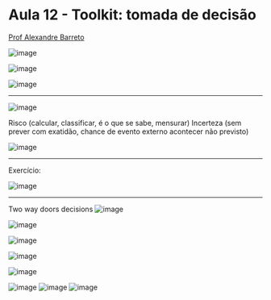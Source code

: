 # Aula 12 - Toolkit: tomada de decisão

[Prof Alexandre Barreto](https://www.linkedin.com/in/barretoalexandre)

![image](https://github.com/gvms23/pos-graduacao-bi-analytics/assets/24459642/c0181b75-793b-46d0-a113-951d5facb3db)

![image](https://github.com/gvms23/pos-graduacao-bi-analytics/assets/24459642/43113afc-a117-401a-8b49-084252e26f04)

![image](https://github.com/gvms23/pos-graduacao-bi-analytics/assets/24459642/ebd5b47d-65db-4198-8e9b-ac20cae5bd1f)

______________

![image](https://github.com/gvms23/pos-graduacao-bi-analytics/assets/24459642/69a995be-fa60-45d8-a30a-6d5bf40009ae)

Risco (calcular, classificar, é o que se sabe, mensurar)
Incerteza (sem prever com exatidão, chance de evento externo acontecer não previsto)

![image](https://github.com/gvms23/pos-graduacao-bi-analytics/assets/24459642/2d7bd434-8164-4b30-8fdf-c21655b162ce)


________________

Exercício:

![image](https://github.com/gvms23/pos-graduacao-bi-analytics/assets/24459642/89adf535-555c-4fc3-8892-c592c38aac3d)

________________

Two way doors decisions
![image](https://github.com/gvms23/pos-graduacao-bi-analytics/assets/24459642/bd1ac3d0-8aad-43cb-a24f-390234fbc476)


![image](https://github.com/gvms23/pos-graduacao-bi-analytics/assets/24459642/d568d91a-255f-45b1-87b4-652bb1062aa3)

![image](https://github.com/gvms23/pos-graduacao-bi-analytics/assets/24459642/71838c6c-cf38-41fb-b925-a2145190c1a3)

![image](https://github.com/gvms23/pos-graduacao-bi-analytics/assets/24459642/2936de21-e237-4cdc-b6c8-06b02c4a24a3)

![image](https://github.com/gvms23/pos-graduacao-bi-analytics/assets/24459642/12b13eaf-865e-49eb-ad0d-caec7fb5d281)

![image](https://github.com/gvms23/pos-graduacao-bi-analytics/assets/24459642/6deaac2e-af91-4d41-a9ec-7faa0a2b6aec)
![image](https://github.com/gvms23/pos-graduacao-bi-analytics/assets/24459642/7978ae9a-5723-48f9-aa8a-74c87322808c)
![image](https://github.com/gvms23/pos-graduacao-bi-analytics/assets/24459642/55276b9d-1dfb-4f7c-899e-a9114705555f)


